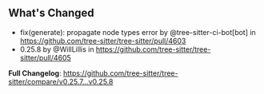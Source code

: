 ## What's Changed
* fix(generate): propagate node types error by @tree-sitter-ci-bot[bot] in https://github.com/tree-sitter/tree-sitter/pull/4603
* 0.25.8 by @WillLillis in https://github.com/tree-sitter/tree-sitter/pull/4605


**Full Changelog**: https://github.com/tree-sitter/tree-sitter/compare/v0.25.7...v0.25.8
